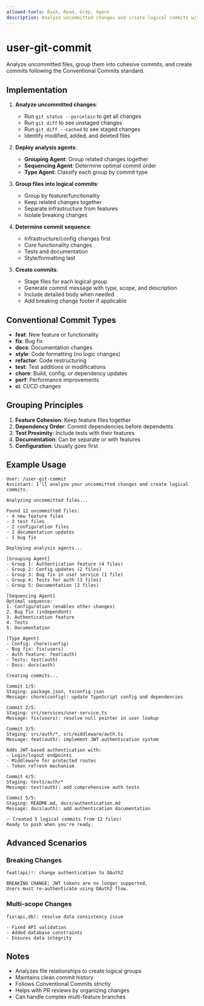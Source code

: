 ```yaml
---
allowed-tools: Bash, Read, Grep, Agent
description: Analyze uncommitted changes and create logical commits with Conventional Commits format
---
```


# user-git-commit

Analyze uncommitted files, group them into cohesive commits, and create commits following the Conventional Commits standard.

## Implementation

1. **Analyze uncommitted changes**:
   - Run `git status --porcelain` to get all changes
   - Run `git diff` to see unstaged changes
   - Run `git diff --cached` to see staged changes
   - Identify modified, added, and deleted files

2. **Deploy analysis agents**:
   - **Grouping Agent**: Group related changes together
   - **Sequencing Agent**: Determine optimal commit order
   - **Type Agent**: Classify each group by commit type

3. **Group files into logical commits**:
   - Group by feature/functionality
   - Keep related changes together
   - Separate infrastructure from features
   - Isolate breaking changes

4. **Determine commit sequence**:
   - Infrastructure/config changes first
   - Core functionality changes
   - Tests and documentation
   - Style/formatting last

5. **Create commits**:
   - Stage files for each logical group
   - Generate commit message with type, scope, and description
   - Include detailed body when needed
   - Add breaking change footer if applicable

## Conventional Commit Types

- **feat**: New feature or functionality
- **fix**: Bug fix
- **docs**: Documentation changes
- **style**: Code formatting (no logic changes)
- **refactor**: Code restructuring
- **test**: Test additions or modifications
- **chore**: Build, config, or dependency updates
- **perf**: Performance improvements
- **ci**: CI/CD changes

## Grouping Principles

1. **Feature Cohesion**: Keep feature files together
2. **Dependency Order**: Commit dependencies before dependents
3. **Test Proximity**: Include tests with their features
4. **Documentation**: Can be separate or with features
5. **Configuration**: Usually goes first

## Example Usage

```text
User: /user-git-commit
Assistant: I'll analyze your uncommitted changes and create logical commits.

Analyzing uncommitted files...

Found 12 uncommitted files:
- 4 new feature files
- 3 test files
- 2 configuration files
- 2 documentation updates
- 1 bug fix

Deploying analysis agents...

[Grouping Agent]
- Group 1: Authentication feature (4 files)
- Group 2: Config updates (2 files)
- Group 3: Bug fix in user service (1 file)
- Group 4: Tests for auth (3 files)
- Group 5: Documentation (2 files)

[Sequencing Agent]
Optimal sequence:
1. Configuration (enables other changes)
2. Bug fix (independent)
3. Authentication feature
4. Tests
5. Documentation

[Type Agent]
- Config: chore(config)
- Bug fix: fix(users)
- Auth feature: feat(auth)
- Tests: test(auth)
- Docs: docs(auth)

Creating commits...

Commit 1/5:
Staging: package.json, tsconfig.json
Message: chore(config): update TypeScript config and dependencies

Commit 2/5:
Staging: src/services/user-service.ts
Message: fix(users): resolve null pointer in user lookup

Commit 3/5:
Staging: src/auth/*, src/middleware/auth.ts
Message: feat(auth): implement JWT authentication system

Adds JWT-based authentication with:
- Login/logout endpoints
- Middleware for protected routes
- Token refresh mechanism

Commit 4/5:
Staging: tests/auth/*
Message: test(auth): add comprehensive auth tests

Commit 5/5:
Staging: README.md, docs/authentication.md
Message: docs(auth): add authentication documentation

✅ Created 5 logical commits from 12 files!
Ready to push when you're ready.
```

## Advanced Scenarios

### Breaking Changes
```text
feat(api)!: change authentication to OAuth2

BREAKING CHANGE: JWT tokens are no longer supported.
Users must re-authenticate using OAuth2 flow.
```

### Multi-scope Changes
```text
fix(api,db): resolve data consistency issue

- Fixed API validation
- Added database constraints
- Ensures data integrity
```

## Notes

- Analyzes file relationships to create logical groups
- Maintains clean commit history
- Follows Conventional Commits strictly
- Helps with PR reviews by organizing changes
- Can handle complex multi-feature branches